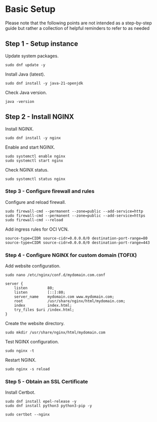 # Basic Setup

Please note that the following points are not intended as a step-by-step guide but rather a collection of helpful reminders to refer to as needed

## Step 1 - Setup instance

Update system packages.

```
sudo dnf update -y
```

Install Java (latest).

```
sudo dnf install -y java-21-openjdk
```

Check Java version.

```
java -version
```

## Step 2 - Install NGINX

Install NGINX.

```
sudo dnf install -y nginx
```

Enable and start NGINX.

```
sudo systemctl enable nginx
sudo systemctl start nginx
```

Check NGINX status.

```
sudo systemctl status nginx
```

### Step 3 - Configure firewall and rules

Configure and reload firewall.

```
sudo firewall-cmd --permanent --zone=public --add-service=http
sudo firewall-cmd --permanent --zone=public --add-service=https
sudo firewall-cmd --reload
```

Add ingress rules for OCI VCN.

```
source-type=CIDR source-cidr=0.0.0.0/0 destination-port-range=80
source-type=CIDR source-cidr=0.0.0.0/0 destination-port-range=443
```

### Step 4 - Configure NGINX for custom domain (TOFIX)

Add website configuration.

```
sudo nano /etc/nginx/conf.d/mydomain.com.conf

server {
    listen         80;
    listen         [::]:80;
    server_name    mydomain.com www.mydomain.com;
    root           /usr/share/nginx/html/mydomain.com;
    index          index.html;
    try_files $uri /index.html;
}
```

Create the website directory.

```
sudo mkdir /usr/share/nginx/html/mydomain.com
```

Test NGINX configuration.

```
sudo nginx -t
```

Restart NGINX.

```
sudo nginx -s reload
```

### Step 5 - Obtain an SSL Certificate

Install Certbot.

```
sudo dnf install epel-release -y
sudo dnf install python3 python3-pip -y

sudo certbot --nginx
```